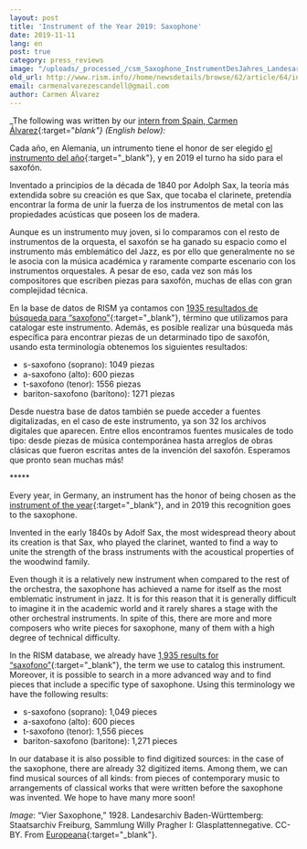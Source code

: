 ```yaml
---
layout: post
title: 'Instrument of the Year 2019: Saxophone'
date: 2019-11-11
lang: en
post: true
category: press_reviews
image: "/uploads/_processed_/csm_Saxophone_InstrumentDesJahres_Landesarchiv_Baden-Wuerttemberg_Staatsarchiv_Freiburg_W_134_Nr._000431_Bild_1__5-90992-1__a75dd35e78.jpg"
old_url: http://www.rism.info//home/newsdetails/browse/62/article/64/instrument-of-the-year-2019-saxophone.html
email: carmenalvarezescandell@gmail.com
author: Carmen Álvarez
---
```



_The following was written by our [intern from Spain, Carmen Álvarez](/self_representation/2019/09/19/welcome-carmen-álvarez.html){:target="_blank"} (English below):_

Cada año, en Alemania, un intrumento tiene el honor de ser elegido [el instrumento del año](https://www.instrument-des-jahres.de/){:target="_blank"}, y en 2019 el turno ha sido para el saxofón.

Inventado a principios de la década de 1840 por Adolph Sax, la teoría más extendida sobre su creación es que Sax, que tocaba el clarinete, pretendía encontrar la forma de unir la fuerza de los instrumentos de metal con las propiedades acústicas que poseen los de madera.

Aunque es un instrumento muy joven, si lo comparamos con el resto de instrumentos de la orquesta, el saxofón se ha ganado su espacio como el instrumento más emblemático del Jazz, es por ello que generalmente no se le asocia con la música académica y raramente comparte escenario con los instrumentos orquestales. A pesar de eso, cada vez son más los compositores que escriben piezas para saxofón, muchas de ellas con gran complejidad técnica.

En la base de datos de RISM ya contamos con [1935 resultados de búsqueda para “saxofono”](https://opac.rism.info/search?View=rism&q=saxofono){:target="_blank"}, término que utilizamos para catalogar este instrumento. Además, es posible realizar una búsqueda más específica para encontrar piezas de un detarminado tipo de saxofón, usando esta terminología obtenemos los siguientes resultados:

- s-saxofono (soprano): 1049 piezas
- a-saxofono (alto): 600 piezas
- t-saxofono (tenor): 1556 piezas
- bariton-saxofono (barítono): 1271 piezas

Desde nuestra base de datos también se puede acceder a fuentes digitalizadas, en el caso de este instrumento, ya son 32 los archivos digitales que aparecen. Entre ellos encontramos fuentes musicales de todo tipo: desde piezas de música contemporánea hasta arreglos de obras clásicas que fueron escritas antes de la invención del saxofón. Esperamos que pronto sean muchas más!

\*\*\*\*\*

Every year, in Germany, an instrument has the honor of being chosen as the [instrument of the year](https://www.instrument-des-jahres.de/){:target="_blank"}, and in 2019 this recognition goes to the saxophone.

Invented in the early 1840s by Adolf Sax, the most widespread theory about its creation is that Sax, who played the clarinet, wanted to find a way to unite the strength of the brass instruments with the acoustical properties of the woodwind family.

Even though it is a relatively new instrument when compared to the rest of the orchestra, the saxophone has achieved a name for itself as the most emblematic instrument in jazz. It is for this reason that it is generally difficult to imagine it in the academic world and it rarely shares a stage with the other orchestral instruments. In spite of this, there are more and more composers who write pieces for saxophone, many of them with a high degree of technical difficulty.

In the RISM database, we already have [1,935 results for “saxofono”](https://opac.rism.info/search?View=rism&q=saxofono){:target="_blank"}, the term we use to catalog this instrument. Moreover, it is possible to search in a more advanced way and to find pieces that include a specific type of saxophone. Using this terminology we have the following results:

- s-saxofono (soprano): 1,049 pieces
- a-saxofono (alto): 600 pieces
- t-saxofono (tenor): 1,556 pieces
- bariton-saxofono (baritone): 1,271 pieces

In our database it is also possible to find digitized sources: in the case of the saxophone, there are already 32 digitized items. Among them, we can find musical sources of all kinds: from pieces of contemporary music to arrangements of classical works that were written before the saxophone was invented. We hope to have many more soon!

_Image_: “Vier Saxophone,” 1928.
Landesarchiv Baden-Württemberg: Staatsarchiv Freiburg, Sammlung Willy Pragher I: Glasplattennegative. CC-BY. From [Europeana](https://www.europeana.eu/portal/de/record/00737/plink__f_5_90992.html?q=saxophone){:target="_blank"}.



<script type="text/javascript">var switchTo5x=true;</script><script type="text/javascript" src="http://w.sharethis.com/button/buttons.js"></script><script type="text/javascript">stLight.options({publisher: "9b601438-1ce1-49d8-bfd7-9cff5df54c17", doNotHash: false, doNotCopy: false, hashAddressBar: false});</script>
